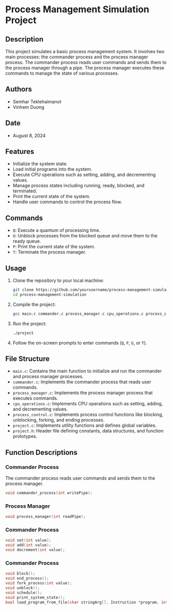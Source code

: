 # Process Management Simulation Project

## Description

This project simulates a basic process management system. It involves two main processes: the commander process and the process manager process. The commander process reads user commands and sends them to the process manager through a pipe. The process manager executes these commands to manage the state of various processes.

## Authors

- Semhar Teklehaimanot
- Vinhem Duong

## Date

- August 8, 2024

## Features

- Initialize the system state.
- Load initial programs into the system.
- Execute CPU operations such as setting, adding, and decrementing values.
- Manage process states including running, ready, blocked, and terminated.
- Print the current state of the system.
- Handle user commands to control the process flow.

## Commands

- `Q`: Execute a quantum of processing time.
- `U`: Unblock processes from the blocked queue and move them to the ready queue.
- `P`: Print the current state of the system.
- `T`: Terminate the process manager.

## Usage

1. Clone the repository to your local machine:

    ```sh
    git clone https://github.com/yourusername/process-management-simulation.git
    cd process-management-simulation
    ```

2. Compile the project:

    ```sh
    gcc main.c commander.c process_manager.c cpu_operations.c process_control.c project.c -o project
    ```

3. Run the project:

    ```sh
    ./project
    ```

4. Follow the on-screen prompts to enter commands (`Q`, `P`, `U`, or `T`).

## File Structure

- `main.c`: Contains the main function to initialize and run the commander and process manager processes.
- `commander.c`: Implements the commander process that reads user commands.
- `process_manager.c`: Implements the process manager process that executes commands.
- `cpu_operations.c`: Implements CPU operations such as setting, adding, and decrementing values.
- `process_control.c`: Implements process control functions like blocking, unblocking, forking, and ending processes.
- `project.c`: Implements utility functions and defines global variables.
- `project.h`: Header file defining constants, data structures, and function prototypes.

## Function Descriptions

### Commander Process

The commander process reads user commands and sends them to the process manager.

```c
void commander_process(int writePipe);
```

### Process Manager
```c
void process_manager(int readPipe);
```

### Commander Process

```c
void set(int value);
void add(int value);
void decrement(int value);
```
### Commander Process

```c
void block();
void end_process();
void fork_process(int value);
void unblock();
void schedule();
void print_system_state();
bool load_program_from_file(char stringArg[], Instruction *program, int *programLength);
```




